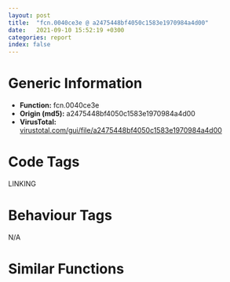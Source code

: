 ```yaml
---
layout: post
title:  "fcn.0040ce3e @ a2475448bf4050c1583e1970984a4d00"
date:   2021-09-10 15:52:19 +0300
categories: report
index: false
---
```


# Generic Information
- **Function:** fcn.0040ce3e
- **Origin (md5):** a2475448bf4050c1583e1970984a4d00
- **VirusTotal:** [virustotal.com/gui/file/a2475448bf4050c1583e1970984a4d00][virustotal_ref]

# Code Tags
<span class="tag" id="LINKING">LINKING</span>


# Behaviour Tags
<span class="bhv-tag" id="na">N/A</span>

# Similar Functions
<script type="text/javascript" src="https://www.gstatic.com/charts/loader.js"></script>
<script type="text/javascript">

    google.charts.load('current', {'packages':['corechart']});
    google.charts.setOnLoadCallback(drawChart);

    function drawChart() {
    var data = new google.visualization.DataTable();
        data.addColumn('number', 'X');
        data.addColumn('number', 'Y');
        data.addColumn({type: 'string', role: 'tooltip', 'p': {'html': true}});
        data.addColumn({'type': 'string', 'role': 'style'});
        
        data.addRows([
    [-368.1972351074219, 358.8759460449219, '<b><a href="/report/fcn.0040ce3e@a2475448bf4050c1583e1970984a4d00">fcn.0040ce3e</a><br>@a2475448bf4050c1583e1970984a4d00</b><br>push ebx<br>push esi<br>mov esi, str.COMCTL32.DLL<br>push edi<br>push esi<br>call dword[sym.imp.KERNEL32.dll_GetModuleHandleA]<br>push esi<br>mov edi, eax<br>call dword[sym.imp.KERNEL32.dll_LoadLibraryA]<br>mov ebx, eax<br>test ebx, ebx<br>je 0x40ceaf<br>push str.InitCommonControlsEx<br>push ebx<br>xor esi, esi<br>call dword[sym.imp.KERNEL32.dll_GetProcAddress]<br>test eax, eax<br>jne 0x40ce89<br>mov eax, dword[esp+0x14]<br>mov edi, 0x3fc0<br>and eax, edi<br>cmp eax, dword[esp+0x14]<br>jne 0x40cea6<br>call dword[sym.imp.COMCTL32.dll_InitCommonControls]<br>mov esi, edi<br>jmp 0x40cea6<br>push dword[esp+0x10]<br>call eax<br>test eax, eax<br>je 0x40cea6<br>mov esi, dword[esp+0x14]<br>test edi, edi<br>jne 0x40cea6<br>call dword[sym.imp.COMCTL32.dll_InitCommonControls]<br>or si, 0x3fc0<br>push ebx<br>call dword[sym.imp.KERNEL32.dll_FreeLibrary]<br>mov eax, esi<br>pop edi<br>pop esi<br>pop ebx<br>ret 8<br><eoc> ', 'point { fill-color: #e0440e; }'],
[-92.01665496826172, 460.4117126464844, '<b><a href="/report/fcn.004b7a07@3e981d1767f44f5fe2446a49ffe52f4e">fcn.004b7a07</a><br>@3e981d1767f44f5fe2446a49ffe52f4e</b><br>push ebx<br>push esi<br>mov esi, str.COMCTL32.DLL<br>push edi<br>push esi<br>call dword[sym.imp.KERNEL32.dll_GetModuleHandleA]<br>push esi<br>mov edi, eax<br>call dword[sym.imp.KERNEL32.dll_LoadLibraryA]<br>mov ebx, eax<br>test ebx, ebx<br>je 0x4b7a78<br>push str.InitCommonControlsEx<br>push ebx<br>xor esi, esi<br>call dword[sym.imp.KERNEL32.dll_GetProcAddress]<br>test eax, eax<br>jne 0x4b7a52<br>mov eax, dword[esp+0x14]<br>mov edi, 0x3fc0<br>and eax, edi<br>cmp eax, dword[esp+0x14]<br>jne 0x4b7a6f<br>call dword[sym.imp.COMCTL32.dll_InitCommonControls]<br>mov esi, edi<br>jmp 0x4b7a6f<br>push dword[esp+0x10]<br>call eax<br>test eax, eax<br>je 0x4b7a6f<br>mov esi, dword[esp+0x14]<br>test edi, edi<br>jne 0x4b7a6f<br>call dword[sym.imp.COMCTL32.dll_InitCommonControls]<br>or si, 0x3fc0<br>push ebx<br>call dword[sym.imp.KERNEL32.dll_FreeLibrary]<br>mov eax, esi<br>pop edi<br>pop esi<br>pop ebx<br>ret 8<br><eoc> ', 'null'],
[9.524026870727539, 184.23284912109375, '<b><a href="/report/fcn.0041ac8a@59aef7c08025d70f84c85db2092fc99e">fcn.0041ac8a</a><br>@59aef7c08025d70f84c85db2092fc99e</b><br>push ebx<br>push esi<br>push edi<br>mov esi, str.COMCTL32.DLL<br>push esi<br>call dword[sym.imp.KERNEL32.dll_GetModuleHandleA]<br>push esi<br>mov edi, eax<br>call dword[sym.imp.KERNEL32.dll_LoadLibraryA]<br>mov ebx, eax<br>test ebx, ebx<br>je 0x41acfc<br>push 0x428c98<br>push ebx<br>xor esi, esi<br>call dword[sym.imp.KERNEL32.dll_GetProcAddress]<br>test eax, eax<br>jne 0x41acd5<br>mov eax, dword[esp+0x14]<br>mov edi, 0x3fc0<br>and eax, edi<br>cmp eax, dword[esp+0x14]<br>jne 0x41acf3<br>call dword[sym.imp.COMCTL32.dll_InitCommonControls]<br>mov esi, edi<br>jmp 0x41acf3<br>push dword[esp+0x10]<br>call eax<br>test eax, eax<br>je 0x41acf3<br>test edi, edi<br>mov esi, dword[esp+0x14]<br>jne 0x41acf3<br>call dword[sym.imp.COMCTL32.dll_InitCommonControls]<br>or esi, 0x3fc0<br>push ebx<br>call dword[sym.imp.KERNEL32.dll_FreeLibrary]<br>mov eax, esi<br>pop edi<br>pop esi<br>pop ebx<br>ret 8<br><eoc> ', 'null'],
[-266.6566162109375, 82.69715881347656, '<b><a href="/report/fcn.0040b1a9@d4e56c7d970c209a3a2b3c4b4cc5e586">fcn.0040b1a9</a><br>@d4e56c7d970c209a3a2b3c4b4cc5e586</b><br>push ebx<br>push esi<br>mov esi, str.COMCTL32.DLL<br>push edi<br>push esi<br>call dword[sym.imp.KERNEL32.dll_GetModuleHandleA]<br>push esi<br>mov edi, eax<br>call dword[sym.imp.KERNEL32.dll_LoadLibraryA]<br>mov ebx, eax<br>test ebx, ebx<br>je 0x40b21a<br>push str.InitCommonControlsEx<br>push ebx<br>xor esi, esi<br>call dword[sym.imp.KERNEL32.dll_GetProcAddress]<br>test eax, eax<br>jne 0x40b1f4<br>mov eax, dword[esp+0x14]<br>mov edi, 0x3fc0<br>and eax, edi<br>cmp eax, dword[esp+0x14]<br>jne 0x40b211<br>call dword[sym.imp.COMCTL32.dll_InitCommonControls]<br>mov esi, edi<br>jmp 0x40b211<br>push dword[esp+0x10]<br>call eax<br>test eax, eax<br>je 0x40b211<br>mov esi, dword[esp+0x14]<br>test edi, edi<br>jne 0x40b211<br>call dword[sym.imp.COMCTL32.dll_InitCommonControls]<br>or si, 0x3fc0<br>push ebx<br>call dword[sym.imp.KERNEL32.dll_FreeLibrary]<br>mov eax, esi<br>pop edi<br>pop esi<br>pop ebx<br>ret 8<br><eoc> ', 'null'],

        ]);

    var options = {
        title: 'Similarity Plot',
        legend: 'none',
        colors: ['#dedbd9', '#e6693e', '#ec8f6e', '#f3b49f', '#f6c7b6'],
        tooltip: {isHtml: true, trigger: 'both'},
        explorer: {
        actions: ["dragToZoom", "rightClickToReset"],
        },
        chartArea: {
        width: '80%',
        height: '80%'
        },
        width: '100%',
        height: '100%'
    };

    var chart = new google.visualization.ScatterChart(document.getElementById('chart_div'));

    chart.draw(data, options);
    }
    
</script>


<div id="chart_div" style="width: 100%px; height: 100%;"></div>

# Disassembled Code
{% highlight nasm %}

push ebx
push esi
mov esi, str.COMCTL32.DLL
push edi
push esi
call dword[sym.imp.KERNEL32.dll_GetModuleHandleA]
push esi
mov edi, eax
call dword[sym.imp.KERNEL32.dll_LoadLibraryA]
mov ebx, eax
test ebx, ebx
je 0x40ceaf
push str.InitCommonControlsEx
push ebx
xor esi, esi
call dword[sym.imp.KERNEL32.dll_GetProcAddress]
test eax, eax
jne 0x40ce89
mov eax, dword[esp+0x14]
mov edi, 0x3fc0
and eax, edi
cmp eax, dword[esp+0x14]
jne 0x40cea6
call dword[sym.imp.COMCTL32.dll_InitCommonControls]
mov esi, edi
jmp 0x40cea6
push dword[esp+0x10]
call eax
test eax, eax
je 0x40cea6
mov esi, dword[esp+0x14]
test edi, edi
jne 0x40cea6
call dword[sym.imp.COMCTL32.dll_InitCommonControls]
or si, 0x3fc0
push ebx
call dword[sym.imp.KERNEL32.dll_FreeLibrary]
mov eax, esi
pop edi
pop esi
pop ebx
ret 8

{% endhighlight %}

[virustotal_ref]: https://www.virustotal.com/gui/file/a2475448bf4050c1583e1970984a4d00
